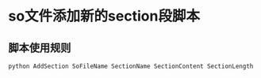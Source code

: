 # so文件添加新的section段脚本

## 脚本使用规则
```python
python AddSection SoFileName SectionName SectionContent SectionLength
```
